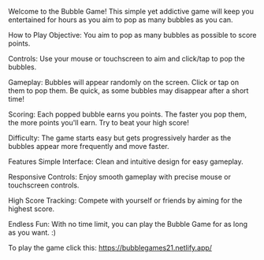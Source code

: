 Welcome to the Bubble Game! This simple yet addictive game will keep you entertained for hours as you aim to pop as many bubbles as you can.

How to Play
Objective: You aim to pop as many bubbles as possible to score points.

Controls: Use your mouse or touchscreen to aim and click/tap to pop the bubbles.

Gameplay: Bubbles will appear randomly on the screen. Click or tap on them to pop them. Be quick, as some bubbles may disappear after a short time!

Scoring: Each popped bubble earns you points. The faster you pop them, the more points you'll earn. Try to beat your high score!

Difficulty: The game starts easy but gets progressively harder as the bubbles appear more frequently and move faster.

Features
Simple Interface: Clean and intuitive design for easy gameplay.

Responsive Controls: Enjoy smooth gameplay with precise mouse or touchscreen controls.

High Score Tracking: Compete with yourself or friends by aiming for the highest score.

Endless Fun: With no time limit, you can play the Bubble Game for as long as you want. :)

To play the game click this: https://bubblegames21.netlify.app/

